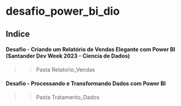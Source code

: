 # desafio_power_bi_dio

## Indice

#### Desafio - Criando um Relatório de Vendas Elegante com Power BI (Santander Dev Week 2023 - Ciencia de Dados)
>> Pasta Relatorio_Vendas

#### Desafio - Processando e Transformando Dados com Power BI
>> Pasta Tratamento_Dados